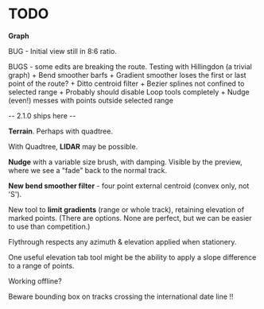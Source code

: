 

# TODO

**Graph**

BUG - Initial view still in 8:6 ratio.

BUGS - some edits are breaking the route.
Testing with Hillingdon (a trivial graph)
    + Bend smoother barfs
    + Gradient smoother loses the first or last point of the route?
    + Ditto centroid filter
    + Bezier splines not confined to selected range
    + Probably should disable Loop tools completely
    + Nudge (even!) messes with points outside selected range


-- 2.1.0 ships here --

**Terrain**. Perhaps with quadtree.

With Quadtree, **LIDAR** may be possible.

**Nudge** with a variable size brush, with damping. 
Visible by the preview, where we see a "fade" back to the normal track.

**New bend smoother filter** - four point external centroid (convex only, not 'S').

New tool to **limit gradients** (range or whole track), retaining elevation of marked points.
(There are options. None are perfect, but we can be easier to use than competition.)

Flythrough respects any azimuth & elevation applied when stationery.

One useful elevation tab tool might be the ability to apply a slope difference to a range of points.

Working offline?

Beware bounding box on tracks crossing the international date line !!
